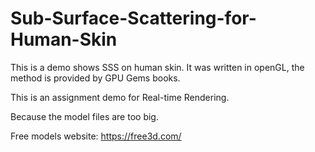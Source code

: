 # Sub-Surface-Scattering-for-Human-Skin
This is a demo shows SSS on human skin. It was written in openGL, the method is provided by GPU Gems books.

This is an assignment demo for Real-time Rendering.

Because the model files are too big. 

Free models website: https://free3d.com/
